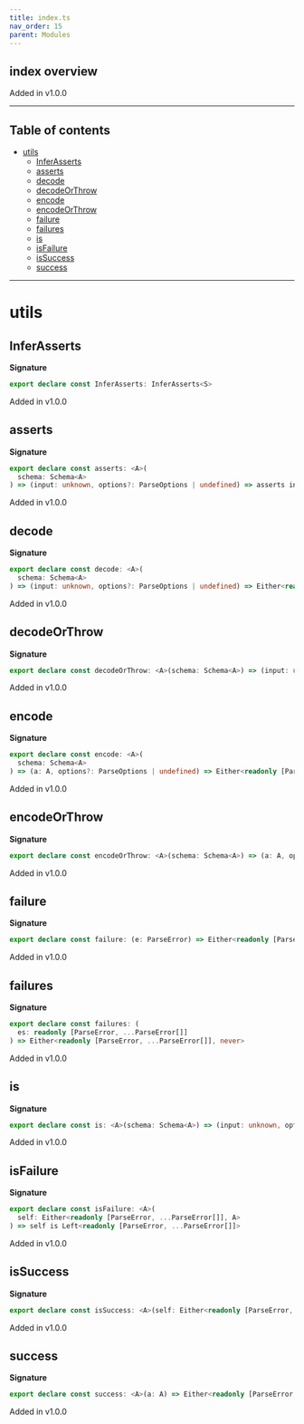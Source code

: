 ```yaml
---
title: index.ts
nav_order: 15
parent: Modules
---
```


## index overview

Added in v1.0.0

---

<h2 class="text-delta">Table of contents</h2>

- [utils](#utils)
  - [InferAsserts](#inferasserts)
  - [asserts](#asserts)
  - [decode](#decode)
  - [decodeOrThrow](#decodeorthrow)
  - [encode](#encode)
  - [encodeOrThrow](#encodeorthrow)
  - [failure](#failure)
  - [failures](#failures)
  - [is](#is)
  - [isFailure](#isfailure)
  - [isSuccess](#issuccess)
  - [success](#success)

---

# utils

## InferAsserts

**Signature**

```ts
export declare const InferAsserts: InferAsserts<S>
```

Added in v1.0.0

## asserts

**Signature**

```ts
export declare const asserts: <A>(
  schema: Schema<A>
) => (input: unknown, options?: ParseOptions | undefined) => asserts input is A
```

Added in v1.0.0

## decode

**Signature**

```ts
export declare const decode: <A>(
  schema: Schema<A>
) => (input: unknown, options?: ParseOptions | undefined) => Either<readonly [ParseError, ...ParseError[]], A>
```

Added in v1.0.0

## decodeOrThrow

**Signature**

```ts
export declare const decodeOrThrow: <A>(schema: Schema<A>) => (input: unknown, options?: ParseOptions | undefined) => A
```

Added in v1.0.0

## encode

**Signature**

```ts
export declare const encode: <A>(
  schema: Schema<A>
) => (a: A, options?: ParseOptions | undefined) => Either<readonly [ParseError, ...ParseError[]], unknown>
```

Added in v1.0.0

## encodeOrThrow

**Signature**

```ts
export declare const encodeOrThrow: <A>(schema: Schema<A>) => (a: A, options?: ParseOptions | undefined) => unknown
```

Added in v1.0.0

## failure

**Signature**

```ts
export declare const failure: (e: ParseError) => Either<readonly [ParseError, ...ParseError[]], never>
```

Added in v1.0.0

## failures

**Signature**

```ts
export declare const failures: (
  es: readonly [ParseError, ...ParseError[]]
) => Either<readonly [ParseError, ...ParseError[]], never>
```

Added in v1.0.0

## is

**Signature**

```ts
export declare const is: <A>(schema: Schema<A>) => (input: unknown, options?: ParseOptions | undefined) => input is A
```

Added in v1.0.0

## isFailure

**Signature**

```ts
export declare const isFailure: <A>(
  self: Either<readonly [ParseError, ...ParseError[]], A>
) => self is Left<readonly [ParseError, ...ParseError[]]>
```

Added in v1.0.0

## isSuccess

**Signature**

```ts
export declare const isSuccess: <A>(self: Either<readonly [ParseError, ...ParseError[]], A>) => self is Right<A>
```

Added in v1.0.0

## success

**Signature**

```ts
export declare const success: <A>(a: A) => Either<readonly [ParseError, ...ParseError[]], A>
```

Added in v1.0.0
